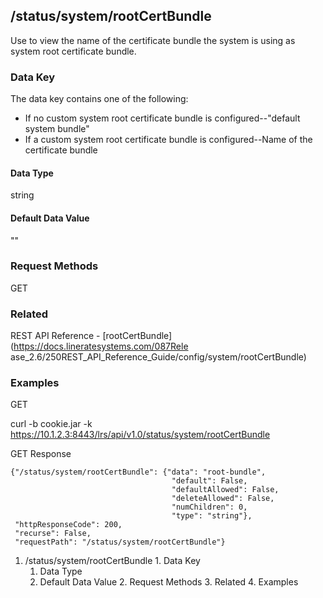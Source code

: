 ## /status/system/rootCertBundle

Use to view the name of the certificate bundle the system is using as system
root certificate bundle.

### Data Key

The data key contains one of the following:

  * If no custom system root certificate bundle is configured--"default system bundle"
  * ​If a custom system root certificate bundle is configured--Name of the certificate bundle

#### Data Type

string

#### Default Data Value

""

### Request Methods

GET

### Related

REST API Reference - [rootCertBundle](https://docs.lineratesystems.com/087Rele
ase_2.6/250REST_API_Reference_Guide/config/system/rootCertBundle)

### Examples

GET

curl -b cookie.jar -k
https://10.1.2.3:8443/lrs/api/v1.0/status/system/rootCertBundle

GET Response

    
    
    {"/status/system/rootCertBundle": {"data": "root-bundle",
                                        "default": False,
                                        "defaultAllowed": False,
                                        "deleteAllowed": False,
                                        "numChildren": 0,
                                        "type": "string"},
     "httpResponseCode": 200,
     "recurse": False,
     "requestPath": "/status/system/rootCertBundle"}
    

  1. /status/system/rootCertBundle
    1. Data Key
      1. Data Type
      2. Default Data Value
    2. Request Methods
    3. Related
    4. Examples

